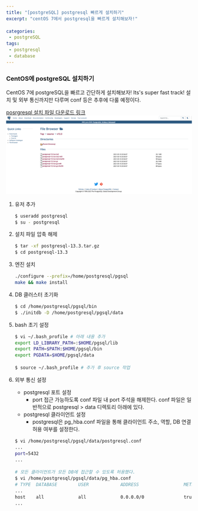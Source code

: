 ```yaml
---
title: "[postgreSQL] postgresql 빠르게 설치하기"
excerpt: "centOS 7에서 postgresql을 빠르게 설치해보자!"

categories:
 - postgreSQL
tags:
 - postgresql
 - database
---
```


### CentOS에 postgreSQL 설치하기
CentOS 7에 postgreSQL을 빠르고 간단하게 설치해보자!
Its's super fast track!
설치 및 외부 통신까지만 다루며 conf 등은 추후에 다룰 예정이다.

[posrgresql 설치 파일 다운로드 링크](https://www.postgresql.org/ftp/source)
![data flow](/assets/postgresql_install.png)

1. 유저 추가
    ```bash
    $ useradd postgresql
    $ su - postgresql
    ```

2. 설치 파일 압축 해제
    ```bash
    $ tar -xf postgresql-13.3.tar.gz
    $ cd postgresql-13.3
    ```

3. 엔진 설치
    ```bash
    ./configure --prefix=/home/postgresql/pgsql
    make && make install
    ```

4. DB 클러스터 초기화
    ```bash
    $ cd /home/postgresql/pgsql/bin
    $ ./initdb -D /home/postgresql/pgsql/data
    ```

5. bash 초기 설정
    ```bash
    $ vi ~/.bash_profile # 아래 내용 추가
    export LD_LIBRARY_PATH=:$HOME/pgsql/lib
    export PATH=$PATH:$HOME/pgsql/bin
    export PGDATA=$HOME/pgsql/data

    $ source ~/.bash_profile # 추가 후 source 작업
    ```

6. 외부 통신 설정
    - postgresql 포트 설정
      - port 접근 가능하도록 conf 파일 내 port 주석을 해제한다. conf 파일은 일반적으로 postgresql > data 디렉토리 아래에 있다.
    - postgresql 클라이언트 설정
      - postgresql은 pg_hba.conf 파일을 통해 클라이언트 주소, 역할, DB 연결 허용 여부를 설정한다.
    ```bash
    $ vi /home/postgresql/pgsql/data/postgresql.conf
    ...
    port=5432
    ...

    # 모든 클라이언트가 모든 DB에 접근할 수 있도록 허용했다.
    $ vi /home/postgresql/pgsql/data/pg_hba.conf
    # TYPE  DATABASE        USER            ADDRESS                 METHOD
    ...
    host    all             all             0.0.0.0/0               trust
    ...
    ```
    
